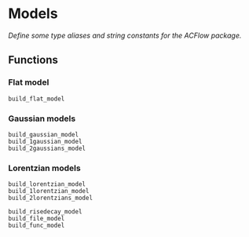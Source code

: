 # Models

*Define some type aliases and string constants for the ACFlow package.*

## Functions

### Flat model

```@docs
build_flat_model
```

### Gaussian models

```@docs
build_gaussian_model
build_1gaussian_model
build_2gaussians_model
```

### Lorentzian models

```@docs
build_lorentzian_model
build_1lorentzian_model
build_2lorentzians_model
```

```@docs
build_risedecay_model
build_file_model
build_func_model
```
